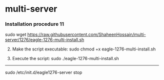 # multi-server

<h3>Installation procedure 11</h3>

sudo wget https://raw.githubusercontent.com/ShaheenHossain/multi-server/1276/eagle-1276-multi-install.sh

2. Make the script executable: sudo chmod +x eagle-1276-multi-install.sh

3. Execute the script: sudo ./eagle-1276-multi-install.sh

-------------------------------------------------
sudo /etc/init.d/eagle1276-server stop
